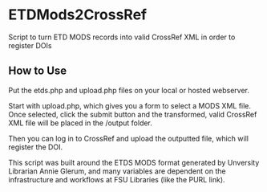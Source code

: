# ETDMods2CrossRef
Script to turn ETD MODS records into valid CrossRef XML in order to register DOIs


## How to Use

Put the etds.php and upload.php files on your local or hosted webserver.

Start with upload.php, which gives you a form to select a MODS XML file. Once selected, click the submit button and the transformed, valid CrossRef XML file will be placed in the /output folder.

Then you can log in to CrossRef and upload the outputted file, which will register the DOI.

This script was built around the ETDS MODS format generated by Unversity Librarian Annie Glerum, and many variables are dependent on the infrastructure and workflows at FSU Libraries (like the PURL link).
